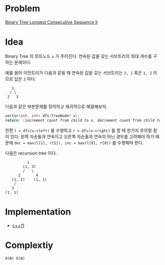 # Problem

[Binary Tree Longest Consecutive Sequence II](https://leetcode.com/problems/binary-tree-longest-consecutive-sequence-ii/)

# Idea

Binary Tree 의 루트노드 `u` 가 주어진다. 연속된 값을 갖는 서브트리의
최대 개수를 구하는 문제이다.

예를 들어 이진트리가 다음과 같을 때 연속된 값을 갖는 서브트리는 
`2, 1` 혹은 `1, 2` 이므로 답은 `2` 이다.

```
   1
  / \
 2   3  
```

다음과 같은 부분문제를 정의하고 재귀적으로 해결해보자.

```cpp
vector<int, int> dfs(TreeNode* u);
return: (increment count from child to u, decrement count from child to u)
```

한편 `l = dfs(u->left)` 를 수행하고 `r = dfs(u->right)` 를 할 때
한가지 주의할 점이 있다. 왼쪽 자손들과 연속이고 오른쪽 자손들과 연속이 아닌 경우를
고려해야 하기 때문에 `dec = max(l[1], r[1]), inc = max(l[0],
r[0])` 를 수행해야 한다.

다음은 recursion tree 이다.

```
          1
        (1, 3)
        /   \
      2       4
   (1, 2)    (1, 1)   
    /
   3
(1, 1)
```

# Implementation

* [c++11](a.cpp)

# Complextiy

```
O(N) O(N)
```
